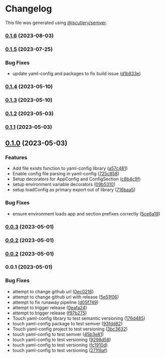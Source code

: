 # Changelog

This file was generated using [@jscutlery/semver](https://github.com/jscutlery/semver).

### [0.1.6](https://github.com/pbabbott/home-web-apps/compare/yaml-config-0.1.5...yaml-config-0.1.6) (2023-08-03)

### [0.1.5](https://github.com/pbabbott/home-web-apps/compare/yaml-config-0.1.4...yaml-config-0.1.5) (2023-07-25)


### Bug Fixes

* update yaml-config and packages to fix build issue ([d1b833e](https://github.com/pbabbott/home-web-apps/commit/d1b833ec6934ae13bd3b4cf53f0c8bd98dbfad69))

### [0.1.4](https://github.com/pbabbott/home-web-apps/compare/yaml-config-0.1.3...yaml-config-0.1.4) (2023-05-10)

### [0.1.3](https://github.com/pbabbott/home-web-apps/compare/yaml-config-0.1.2...yaml-config-0.1.3) (2023-05-10)

### [0.1.2](https://github.com/pbabbott/home-web-apps/compare/yaml-config-0.1.1...yaml-config-0.1.2) (2023-05-03)

### [0.1.1](https://github.com/pbabbott/home-web-apps/compare/yaml-config-0.1.0...yaml-config-0.1.1) (2023-05-03)

## [0.1.0](https://github.com/pbabbott/home-web-apps/compare/yaml-config-0.0.3...yaml-config-0.1.0) (2023-05-03)


### Features

* Add file exists function to yaml-config library ([a57c481](https://github.com/pbabbott/home-web-apps/commit/a57c481095bb42d62733f21b1c00e2a59097a917))
* Enable config file parsing in yaml-config ([725c858](https://github.com/pbabbott/home-web-apps/commit/725c858737f12834d48904b1d565de46535669f3))
* Setup decorators for AppConfig and ConfigSection ([c8b4c9f](https://github.com/pbabbott/home-web-apps/commit/c8b4c9fa1a17c9c3dc877843ea9386ee24b0e768))
* setup environment variable decorators ([09b5310](https://github.com/pbabbott/home-web-apps/commit/09b5310b890da7816d80b77d657dd754f310405e))
* setup loadConfig as primary export out of library ([716baa5](https://github.com/pbabbott/home-web-apps/commit/716baa5e535eb8a7baf493abe79543ff89702f02))


### Bug Fixes

* ensure environment loads app and section prefixes correctly ([5ce6a19](https://github.com/pbabbott/home-web-apps/commit/5ce6a1920a1e4665339eab05e4b21adc4e8a0498))

### [0.0.3](https://github.com/pbabbott/home-web-apps/compare/yaml-config-0.0.2...yaml-config-0.0.3) (2023-05-01)

### [0.0.2](https://github.com/pbabbott/home-web-apps/compare/yaml-config-0.0.1...yaml-config-0.0.2) (2023-05-01)

### [0.0.2](https://github.com/pbabbott/home-web-apps/compare/yaml-config-0.0.1...yaml-config-0.0.2) (2023-05-01)

### 0.0.1 (2023-05-01)


### Bug Fixes

* attempt to change github url ([0ec0216](https://github.com/pbabbott/home-web-apps/commit/0ec0216bd0a6d5e5da3c5c4b041f5932e0b8115e))
* attempt to change github url with release ([5e51f06](https://github.com/pbabbott/home-web-apps/commit/5e51f06088f936ccc709a34cde8232f522413fee))
* attempt to fix runaway pipeline ([d05f749](https://github.com/pbabbott/home-web-apps/commit/d05f749e569053327b99e886bd6992eef559bade))
* attempt to trigger release ([0eafa24](https://github.com/pbabbott/home-web-apps/commit/0eafa240e90911834611bc78da2edd07b081de85))
* attempt to trigger release ([f97b275](https://github.com/pbabbott/home-web-apps/commit/f97b2759685947b220bdb347e82a0188cd6f0e34))
* Touch yaml-config library to test semantic versioning ([176d485](https://github.com/pbabbott/home-web-apps/commit/176d485240b5fb3b0a2e90d5bfd4a6e445291cf5))
* touch yaml-config package to test semver ([93fdd82](https://github.com/pbabbott/home-web-apps/commit/93fdd82edb8812ebf7bc428a7f32c31ad94ff24e))
* Touch yaml-config project to test versioning ([3bc3632](https://github.com/pbabbott/home-web-apps/commit/3bc3632fd15861e30d6c82b88cea81fb11ef3e82))
* touch yaml-config to test semver ([45b3e81](https://github.com/pbabbott/home-web-apps/commit/45b3e8163cc6b3a585536e2611d3966ad7ee3488))
* touch yaml-config to test versioning ([9298d58](https://github.com/pbabbott/home-web-apps/commit/9298d58bf1eb93732ed9d8caad2e36d8e896e3d9))
* touch yaml-config to test versioning ([fc1910d](https://github.com/pbabbott/home-web-apps/commit/fc1910d9ffeeeebb8f1d5625567f1683a663f0db))
* touch yaml-config to test versioning ([271f8af](https://github.com/pbabbott/home-web-apps/commit/271f8af6326a2aec6bf0c053b4874fd6f8fc45e2))
